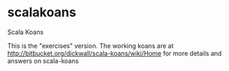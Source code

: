 # scalakoans
Scala Koans

This is the "exercises" version.  The working koans are 
at http://bitbucket.org/dickwall/scala-koans/wiki/Home for more details and answers on scala-koans
